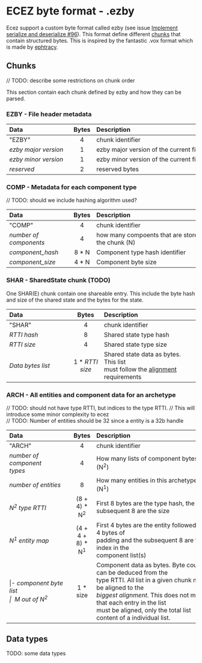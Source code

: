 # ECEZ byte format - .ezby

Ecez support a custom byte format called ezby (see issue [Implement serialize and deserialize #96](https://github.com/Avokadoen/ecez/issues/96)). This format define different [chunks](#chunk_sec) that contain structured bytes. This is inspired by the fantastic .vox format which is made by [ephtracy](https://github.com/ephtracy). 

## <a name="chunk_sec"></a>Chunks

// TODO: describe some restrictions on chunk order

This section contain each chunk defined by ezby and how they can be parsed.

### EZBY - File header metadata 

| <div style="width:155px">Data</div> | Bytes | <div style="width:300px">Description</div> |
|:------------------------------------|:-----:|:-------------------------------------------|
| "EZBY"                              | 4     | chunk identifier                           |
| *ezby major version*                | 1     | ezby major version of the current file     |
| *ezby minor version*                | 1     | ezby minor version of the current file     |
| *reserved*                          | 2     | reserved bytes                             |

### COMP - Metadata for each component type 

// TODO: should we include hashing algorithm used?

| <div style="width:155px">Data</div> | Bytes | <div style="width:300px">Description</div>             |
|:------------------------------------|:-----:|:------------------------------------------------------ |
| "COMP"                              | 4     | chunk identifier                                       |
| *number of<br>components*           | 4     | how many compoents that are stored in<br>the chunk (N) |
| *component_hash*                    | 8 * N | Component type hash identifier                         |
| *component_size*                    | 4 * N | Component byte size                                    |

### SHAR - SharedState chunk (TODO)

One SHAR(E) chunk contain one shareable entry. This include the byte hash and size of the shared state and the bytes for the state.

| <div style="width:155px">Data</div> |     Bytes        | <div style="width:200px">Description</div> |
|:------------------------------------|:----------------:|:-------------------------------------------|
| "SHAR"                              | 4                | chunk identifier                           |
| *RTTI hash*                         | 8                | Shared state type hash                     |
| *RTTI size*                         | 4                | Shared state type size                     |
| *Data bytes list*              | 1 * *RTTI size*  | Shared state data as bytes. This list<br>must follow the [alignment](#alignment_req) requirements |

### ARCH - All entities and component data for an archetype

// TODO: should not have type RTTI, but indices to the type RTTI. 
// This will introduce some minor complexity to ecez     
// TODO: Number of entities should be 32 since a entity is a 32b handle


| <div style="width:155px">Data</div>                                         |     Bytes        | <div style="width:300px">Description</div>             |
|:----------------------------------------------------------------------------|:----------------:|:-------------------------------------------------------|
| "ARCH"                                                                      | 4                | chunk identifier                                       |
| *number of component<br>types*                                              | 4                | How many lists of component bytes (N<sup>2</sup>)      |
| *number of entities*                                                        | 8                | How many entities in this archetype (N<sup>1</sup>)    |
| *N<sup>2</sup> type RTTI*                                                   | (8 + 4) * N<sup>2</sup>| First 8 bytes are the type hash, the subsequent 8 are the size |
| *N<sup>1</sup> entity map*                                                  | (4 + 4 + 8) * N<sup>1</sup>| First 4 bytes are the entity followed by 4 bytes of<br>padding and the subsequent 8 are the index in the<br>component list(s) |
| \|- *component byte list <br>\|&nbsp;&nbsp;M out of N<sup>2</sup>*          | 1 * size         | Component data as bytes. Byte count can be deduced from the<br>type RTTI. All list in a given chunk must be aligned to the<br>*biggest alignment*. This does not mean that each entry in the list<br>must be aligned, only the total list content of a individual list. |


## <a name="data_types"></a>Data types

TODO: some data types

